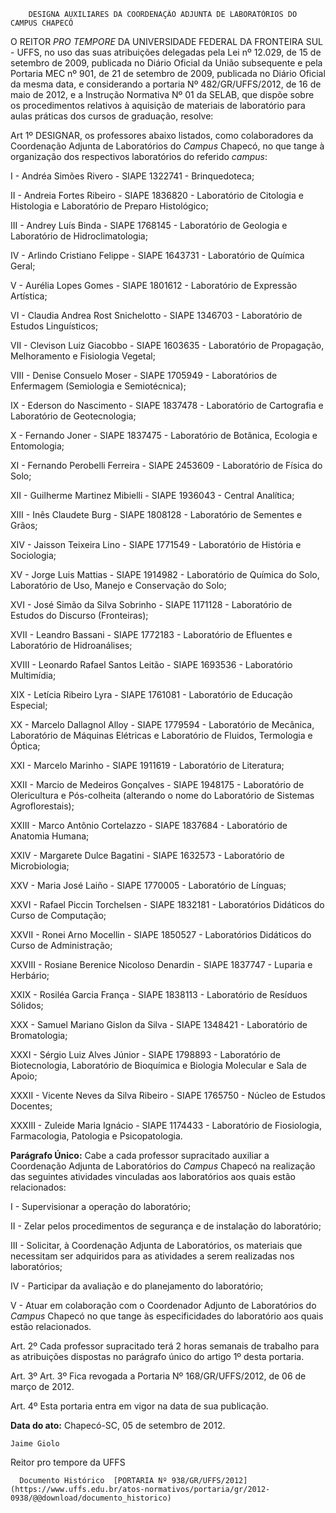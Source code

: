         DESIGNA AUXILIARES DA COORDENAÇÃO ADJUNTA DE LABORATÓRIOS DO CAMPUS CHAPECÓ  

O REITOR *PRO TEMPORE* DA UNIVERSIDADE FEDERAL DA FRONTEIRA SUL - UFFS, no uso das suas atribuições delegadas pela Lei nº 12.029, de 15 de setembro de 2009, publicada no Diário Oficial da União subsequente e pela Portaria MEC nº 901, de 21 de setembro de 2009, publicada no Diário Oficial da mesma data, e considerando a portaria Nº 482/GR/UFFS/2012, de 16 de maio de 2012, e a Instrução Normativa Nº 01 da SELAB, que dispõe sobre os procedimentos relativos à aquisição de materiais de laboratório para aulas práticas dos cursos de graduação, resolve:

 Art 1º DESIGNAR, os professores abaixo listados, como colaboradores da Coordenação Adjunta de Laboratórios do *Campus* Chapecó, no que tange à organização dos respectivos laboratórios do referido *campus*:

 I - Andréa Simões Rivero - SIAPE 1322741 - Brinquedoteca;

 II - Andreia Fortes Ribeiro - SIAPE 1836820 - Laboratório de Citologia e Histologia e Laboratório de Preparo Histológico;

 III - Andrey Luís Binda - SIAPE 1768145 - Laboratório de Geologia e Laboratório de Hidroclimatologia;

 IV - Arlindo Cristiano Felippe - SIAPE 1643731 - Laboratório de Química Geral;

 V - Aurélia Lopes Gomes - SIAPE 1801612 - Laboratório de Expressão Artística;

 VI - Claudia Andrea Rost Snichelotto - SIAPE 1346703 - Laboratório de Estudos Linguísticos;

 VII - Clevison Luiz Giacobbo - SIAPE 1603635 - Laboratório de Propagação, Melhoramento e Fisiologia Vegetal;

 VIII - Denise Consuelo Moser - SIAPE 1705949 - Laboratórios de Enfermagem (Semiologia e Semiotécnica);

 IX - Ederson do Nascimento - SIAPE 1837478 - Laboratório de Cartografia e Laboratório de Geotecnologia;

 X - Fernando Joner - SIAPE 1837475 - Laboratório de Botânica, Ecologia e Entomologia;

 XI - Fernando Perobelli Ferreira - SIAPE 2453609 - Laboratório de Física do Solo;

 XII - Guilherme Martinez Mibielli - SIAPE 1936043 - Central Analítica;

 XIII - Inês Claudete Burg - SIAPE 1808128 - Laboratório de Sementes e Grãos;

 XIV - Jaisson Teixeira Lino - SIAPE 1771549 - Laboratório de História e Sociologia;

 XV - Jorge Luis Mattias - SIAPE 1914982 - Laboratório de Química do Solo, Laboratório de Uso, Manejo e Conservação do Solo;

 XVI - José Simão da Silva Sobrinho - SIAPE 1171128 - Laboratório de Estudos do Discurso (Fronteiras);

 XVII - Leandro Bassani - SIAPE 1772183 - Laboratório de Efluentes e Laboratório de Hidroanálises;

 XVIII - Leonardo Rafael Santos Leitão - SIAPE 1693536 - Laboratório Multimídia;

 XIX - Letícia Ribeiro Lyra - SIAPE 1761081 - Laboratório de Educação Especial;

 XX - Marcelo Dallagnol Alloy - SIAPE 1779594 - Laboratório de Mecânica, Laboratório de Máquinas Elétricas e Laboratório de Fluidos, Termologia e Óptica;

 XXI - Marcelo Marinho - SIAPE 1911619 - Laboratório de Literatura;

 XXII - Marcio de Medeiros Gonçalves - SIAPE 1948175 - Laboratório de Olericultura e Pós-colheita (alterando o nome do Laboratório de Sistemas Agroflorestais);

 XXIII - Marco Antônio Cortelazzo - SIAPE 1837684 - Laboratório de Anatomia Humana;

 XXIV - Margarete Dulce Bagatini - SIAPE 1632573 - Laboratório de Microbiologia;

 XXV - Maria José Laiño - SIAPE 1770005 - Laboratório de Línguas;

 XXVI - Rafael Piccin Torchelsen - SIAPE 1832181 - Laboratórios Didáticos do Curso de Computação;

 XXVII - Ronei Arno Mocellin - SIAPE 1850527 - Laboratórios Didáticos do Curso de Administração;

 XXVIII - Rosiane Berenice Nicoloso Denardin - SIAPE 1837747 - Luparia e Herbário;

 XXIX - Rosiléa Garcia França - SIAPE 1838113 - Laboratório de Resíduos Sólidos;

 XXX - Samuel Mariano Gislon da Silva - SIAPE 1348421 - Laboratório de Bromatologia;

 XXXI - Sérgio Luiz Alves Júnior - SIAPE 1798893 - Laboratório de Biotecnologia, Laboratório de Bioquímica e Biologia Molecular e Sala de Apoio;

 XXXII - Vicente Neves da Silva Ribeiro - SIAPE 1765750 - Núcleo de Estudos Docentes;

 XXXIII - Zuleide Maria Ignácio - SIAPE 1174433 - Laboratório de Fiosiologia, Farmacologia, Patologia e Psicopatologia.

 **Parágrafo Único:** Cabe a cada professor supracitado auxiliar a Coordenação Adjunta de Laboratórios do *Campus* Chapecó na realização das seguintes atividades vinculadas aos laboratórios aos quais estão relacionados:

 I - Supervisionar a operação do laboratório;

 II - Zelar pelos procedimentos de segurança e de instalação do laboratório;

 III - Solicitar, à Coordenação Adjunta de Laboratórios, os materiais que necessitam ser adquiridos para as atividades a serem realizadas nos laboratórios;

 IV - Participar da avaliação e do planejamento do laboratório;

 V - Atuar em colaboração com o Coordenador Adjunto de Laboratórios do *Campus* Chapecó no que tange às especificidades do laboratório aos quais estão relacionados.

 Art. 2º Cada professor supracitado terá 2 horas semanais de trabalho para as atribuições dispostas no parágrafo único do artigo 1º desta portaria.

 Art. 3º Art. 3º Fica revogada a Portaria Nº 168/GR/UFFS/2012, de 06 de março de 2012.

 Art. 4º Esta portaria entra em vigor na data de sua publicação.

  

   **Data do ato:** Chapecó-SC, 05 de setembro de 2012.   
 

    Jaime Giolo    
 Reitor pro tempore da UFFS 

      Documento Histórico  [PORTARIA Nº 938/GR/UFFS/2012](https://www.uffs.edu.br/atos-normativos/portaria/gr/2012-0938/@@download/documento_historico)     
      